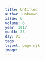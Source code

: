 ```yaml
---
title: Untitled
author: Unknown
issue: 6
volume: 6
year: 1917
month: 23
day: VI
tags:
layout: page.njk
image:
---
```

